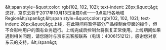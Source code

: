 &amp;lt;span style=&amp;quot;color: rgb(102, 102, 102); text-indent: 28px;&amp;quot;&amp;gt;您好，京东云将于2017年10月13日凌晨0点——3点进行各地域Region&amp;lt;/span&amp;gt;&amp;lt;span style=&amp;quot;color: rgb(102, 102, 102); text-indent: 28px;&amp;quot;&amp;gt;上线，在此期间将暂停部分产品控制台界面的操作，但不会影响用户的固有业务运行。上线完成后控制台将恢复正常使用。上线期间如果遇到相关问题，请您随时与京东云客服联系（电话：4006151212），感谢您对京东云的支持。&amp;lt;/span&amp;gt;